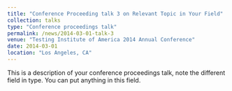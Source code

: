```yaml
---
title: "Conference Proceeding talk 3 on Relevant Topic in Your Field"
collection: talks
type: "Conference proceedings talk"
permalink: /news/2014-03-01-talk-3
venue: "Testing Institute of America 2014 Annual Conference"
date: 2014-03-01
location: "Los Angeles, CA"
---
```


This is a description of your conference proceedings talk, note the different field in type. You can put anything in this field.
